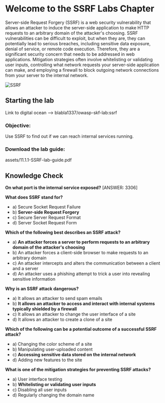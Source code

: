 # Welcome to the SSRF Labs Chapter

Server-side Request Forgery (SSRF) is a web security vulnerability that allows an attacker to induce the server-side application to make HTTP requests to an arbitrary domain of the attacker's choosing.
SSRF vulnerabilities can be difficult to exploit, but when they are, they can potentially lead to serious breaches, including sensitive data exposure, denial of service, or remote code execution. Therefore, they are a significant security concern that needs to be addressed in web applications. Mitigation strategies often involve whitelisting or validating user inputs, controlling what network requests your server-side application can make, and employing a firewall to block outgoing network connections from your server to the internal network.

![SSRF](assets/images/SSRF.png)

## Starting the lab

Link to digital ocean --> blabla1337/owasp-skf-lab:ssrf

### Objective:

Use SSRF to find out if we can reach internal services running.

### Download the lab guide:

assets/11.1.1-SSRF-lab-guide.pdf

## Knowledge Check

**On what port is the internal service exposed?**
[ANSWER: 3306] 


**What does SSRF stand for?**
   - a) Secure Socket Request Failure
   - b) **Server-side Request Forgery**
   - c) Secure Server Request Format
   - d) Server Socket Request Form

**Which of the following best describes an SSRF attack?**
   - a) **An attacker forces a server to perform requests to an arbitrary domain of the attacker's choosing**
   - b) An attacker forces a client-side browser to make requests to an arbitrary domain
   - c) An attacker intercepts and alters the communication between a client and a server
   - d) An attacker uses a phishing attempt to trick a user into revealing sensitive information

**Why is an SSRF attack dangerous?**
   - a) It allows an attacker to send spam emails
   - b) **It allows an attacker to access and interact with internal systems typically shielded by a firewall**
   - c) It allows an attacker to change the user interface of a site
   - d) It allows an attacker to create a clone of a site

**Which of the following can be a potential outcome of a successful SSRF attack?**
   - a) Changing the color scheme of a site
   - b) Manipulating user-uploaded content
   - c) **Accessing sensitive data stored on the internal network**
   - d) Adding new features to the site

**What is one of the mitigation strategies for preventing SSRF attacks?**
   - a) User interface testing
   - b) **Whitelisting or validating user inputs**
   - c) Disabling all user inputs
   - d) Regularly changing the domain name

